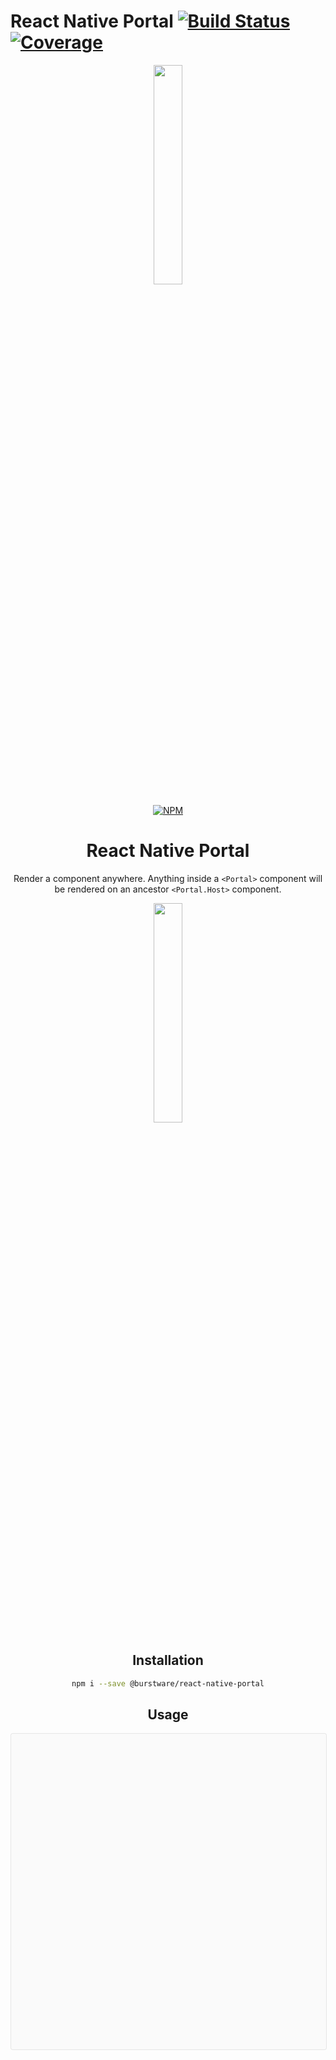# React Native Portal [![Build Status](https://travis-ci.com/burstware/react-native-portal.svg?token=29qnEeDFvpCBmjssZsMZ&branch=master)](https://travis-ci.com/burstware/react-native-portal) [![Coverage](https://img.shields.io/badge/coverage-0%25-red)](https://www.npmjs.org/@burstware/react-native-portal)

<a href="https://burstware.com">
  <div style="text-align: center;">
    <img src="https://s3-us-west-2.amazonaws.com/burstware.com/img/burstware+horizontal.png" width="30%" />
  <div>
</a>

[![NPM](https://img.shields.io/badge/npm-1.0.2-blue)](https://www.npmjs.org/@burstware/react-native-portal)

# React Native Portal

Render a component anywhere. Anything inside a `<Portal>` component will be rendered on an ancestor `<Portal.Host>` component.

<a href="https://www.burstware.com/portals-in-react-native">
  <div style="text-align: center;">
    <img src="https://irp-cdn.multiscreensite.com/14e04438/dms3rep/multi/demo.gif" width="30%" />
  <div>
</a>

## Installation
```bash
npm i --save @burstware/react-native-portal
```

## Usage


<div data-snack-id="@jbaczuk/react-native-portal" data-snack-platform="web" data-snack-preview="true" data-snack-theme="light" style="overflow:hidden;background:#fafafa;border:1px solid rgba(0,0,0,.08);border-radius:4px;height:505px;width:100%"></div><script async src="https://snack.expo.io/embed.js"></script>

